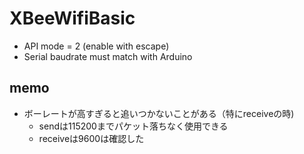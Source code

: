 # XBeeWifiBasic

* API mode = 2 (enable with escape)
* Serial baudrate must match with Arduino

## memo

* ボーレートが高すぎると追いつかないことがある（特にreceiveの時)
	* sendは115200までパケット落ちなく使用できる
	* receiveは9600は確認した


